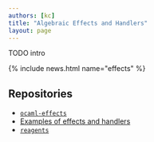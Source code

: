 ```yaml
---
authors: [kc]
title: "Algebraic Effects and Handlers"
layout: page
---
```


TODO intro

{% include news.html name="effects" %}

## Repositories

-   [`ocaml-effects`](https://github.com/ocamllabs/ocaml-effects)
-   [Examples of effects and
    handlers](https://github.com/kayceesrk/ocaml-eff-example)
-   [`reagents`](https://github.com/ocamllabs/reagents)
